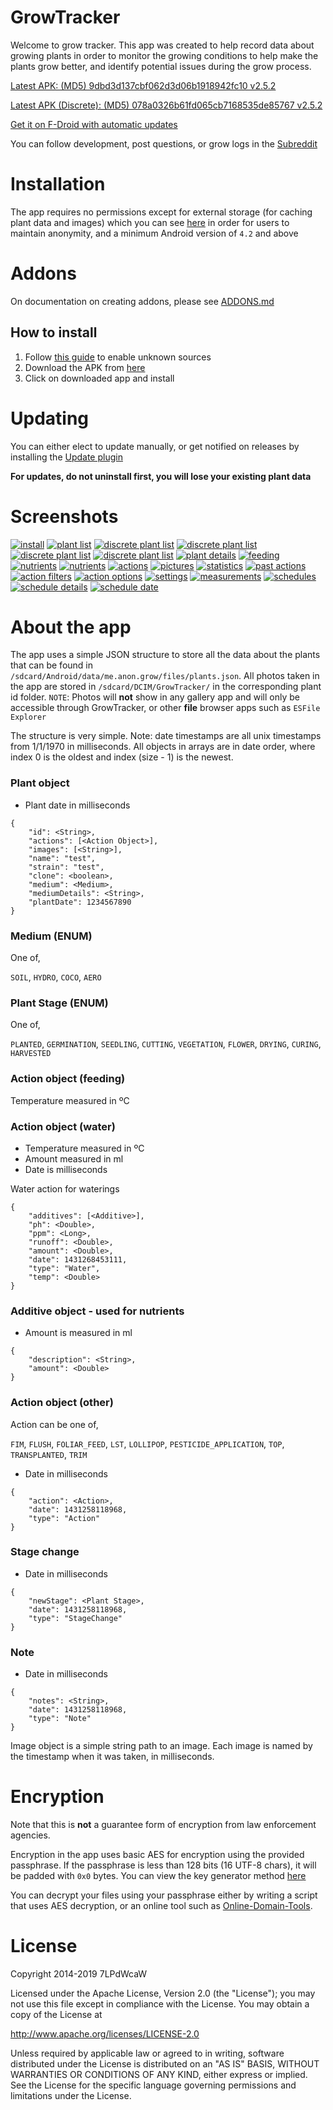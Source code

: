 # GrowTracker

Welcome to grow tracker. This app was created to help record data about growing plants in order to monitor the growing conditions to help make the plants grow better, and identify potential issues during the grow process.

[Latest APK: (MD5) 9dbd3d137cbf062d3d06b1918942fc10 v2.5.2](https://github.com/7LPdWcaW/GrowTracker-Android/releases/download/v2.5.2/v2.5.2-production.apk)

[Latest APK (Discrete): (MD5) 078a0326b61fd065cb7168535de85767 v2.5.2](https://github.com/7LPdWcaW/GrowTracker-Android/releases/download/v2.5.2/v2.5.2-discrete.apk)

[Get it on F-Droid with automatic updates](https://f-droid.org/packages/me.anon.grow/)

You can follow development, post questions, or grow logs in the [Subreddit](https://reddit.com/r/growutils)

# Installation

The app requires no permissions except for external storage (for caching plant data and images) which you can see [here](https://github.com/7LPdWcaW/GrowTracker-Android/blob/develop/app/src/main/AndroidManifest.xml) in order for users to maintain anonymity, and a minimum Android version of `4.2` and above

# Addons

On documentation on creating addons, please see [ADDONS.md](ADDONS.md)

## How to install

1. Follow [this guide](https://gameolith.uservoice.com/knowledgebase/articles/76902-android-4-0-tablets-allowing-app-installs-from) to enable unknown sources
2. Download the APK from [here](https://github.com/7LPdWcaW/GrowTracker-Android/releases)
3. Click on downloaded app and install

# Updating

You can either elect to update manually, or get notified on releases by installing the [Update plugin](https://github.com/7LPdWcaW/GrowUpdater-Android/releases)

**For updates, do not uninstall first, you will lose your existing plant data**

# Screenshots

[![install](fastlane/metadata/android/en-GB/images/phoneScreenshotsThumbs/install-thumb.png)](fastlane/metadata/android/en-GB/images/phoneScreenshots/install.png)
[![plant list](fastlane/metadata/android/en-GB/images/phoneScreenshotsThumbs/1-thumb.png)](fastlane/metadata/android/en-GB/images/phoneScreenshots/1.png)
[![discrete plant list](fastlane/metadata/android/en-GB/images/phoneScreenshotsThumbs/1b-thumb.png)](fastlane/metadata/android/en-GB/images/phoneScreenshots/1b.png)
[![discrete plant list](fastlane/metadata/android/en-GB/images/phoneScreenshotsThumbs/1c-thumb.png)](fastlane/metadata/android/en-GB/images/phoneScreenshots/1c.png)
[![discrete plant list](fastlane/metadata/android/en-GB/images/phoneScreenshotsThumbs/1d-thumb.png)](fastlane/metadata/android/en-GB/images/phoneScreenshots/1d.png)
[![discrete plant list](fastlane/metadata/android/en-GB/images/phoneScreenshotsThumbs/1e-thumb.png)](fastlane/metadata/android/en-GB/images/phoneScreenshots/1e.png)
[![plant details](fastlane/metadata/android/en-GB/images/phoneScreenshotsThumbs/2-thumb.png)](fastlane/metadata/android/en-GB/images/phoneScreenshots/2.png)
[![feeding](fastlane/metadata/android/en-GB/images/phoneScreenshotsThumbs/3-thumb.png)](fastlane/metadata/android/en-GB/images/phoneScreenshots/3.png)
[![nutrients](fastlane/metadata/android/en-GB/images/phoneScreenshotsThumbs/4-thumb.png)](fastlane/metadata/android/en-GB/images/phoneScreenshots/4.png)
[![nutrients](fastlane/metadata/android/en-GB/images/phoneScreenshotsThumbs/4b-thumb.png)](fastlane/metadata/android/en-GB/images/phoneScreenshots/4b.png)
[![actions](fastlane/metadata/android/en-GB/images/phoneScreenshotsThumbs/5-thumb.png)](fastlane/metadata/android/en-GB/images/phoneScreenshots/5.png)
[![pictures](fastlane/metadata/android/en-GB/images/phoneScreenshotsThumbs/6-thumb.png)](fastlane/metadata/android/en-GB/images/phoneScreenshots/6.png)
[![statistics](fastlane/metadata/android/en-GB/images/phoneScreenshotsThumbs/7-thumb.png)](fastlane/metadata/android/en-GB/images/phoneScreenshots/7.png)
[![past actions](fastlane/metadata/android/en-GB/images/phoneScreenshotsThumbs/8-thumb.png)](fastlane/metadata/android/en-GB/images/phoneScreenshots/8.png)
[![action filters](fastlane/metadata/android/en-GB/images/phoneScreenshotsThumbs/9-thumb.png)](fastlane/metadata/android/en-GB/images/phoneScreenshots/9.png)
[![action options](fastlane/metadata/android/en-GB/images/phoneScreenshotsThumbs/10-thumb.png)](fastlane/metadata/android/en-GB/images/phoneScreenshots/10.png)
[![settings](fastlane/metadata/android/en-GB/images/phoneScreenshotsThumbs/11-thumb.png)](fastlane/metadata/android/en-GB/images/phoneScreenshots/11.png)
[![measurements](fastlane/metadata/android/en-GB/images/phoneScreenshotsThumbs/12-thumb.png)](fastlane/metadata/android/en-GB/images/phoneScreenshots/12.png)
[![schedules](fastlane/metadata/android/en-GB/images/phoneScreenshotsThumbs/13-thumb.png)](fastlane/metadata/android/en-GB/images/phoneScreenshots/13.png)
[![schedule details](fastlane/metadata/android/en-GB/images/phoneScreenshotsThumbs/14-thumb.png)](fastlane/metadata/android/en-GB/images/phoneScreenshots/14.png)
[![schedule date](fastlane/metadata/android/en-GB/images/phoneScreenshotsThumbs/15-thumb.png)](fastlane/metadata/android/en-GB/images/phoneScreenshots/15.png)

# About the app

The app uses a simple JSON structure to store all the data about the plants that can be found in `/sdcard/Android/data/me.anon.grow/files/plants.json`. All photos taken in the app are stored in `/sdcard/DCIM/GrowTracker/` in the corresponding plant id folder. `NOTE`: Photos will **not** show in any gallery app and will only be accessible through GrowTracker, or other **file** browser apps such as `ESFile Explorer`

The structure is very simple. Note: date timestamps are all unix timestamps from 1/1/1970 in milliseconds. All objects in arrays are in date order, where index 0 is the oldest and index (size - 1) is the newest.

### Plant object

- Plant date in milliseconds

```
{
    "id": <String>,
    "actions": [<Action Object>],
    "images": [<String>],
    "name": "test",
    "strain": "test",
    "clone": <boolean>,
    "medium": <Medium>,
    "mediumDetails": <String>,
    "plantDate": 1234567890
}
```

### Medium (ENUM)

One of,

`SOIL`, `HYDRO`, `COCO`, `AERO`

### Plant Stage (ENUM)

One of,

`PLANTED`, `GERMINATION`, `SEEDLING`, `CUTTING`, `VEGETATION`, `FLOWER`, `DRYING`, `CURING`, `HARVESTED`

### Action object (feeding)

Temperature measured in ºC


### Action object (water)

- Temperature measured in ºC
- Amount measured in ml
- Date is milliseconds

Water action for waterings

```
{
    "additives": [<Additive>],
    "ph": <Double>,
    "ppm": <Long>,
    "runoff": <Double>,
    "amount": <Double>,
    "date": 1431268453111,
    "type": "Water",
    "temp": <Double>
}
```

### Additive object - used for nutrients

- Amount is measured in ml

```
{
    "description": <String>,
    "amount": <Double>
}
```

### Action object (other)

Action can be one of,

`FIM`, `FLUSH`, `FOLIAR_FEED`, `LST`, `LOLLIPOP`, `PESTICIDE_APPLICATION`, `TOP`, `TRANSPLANTED`, `TRIM`

- Date in milliseconds

```
{
    "action": <Action>,
    "date": 1431258118968,
    "type": "Action"
}
```

### Stage change

- Date in milliseconds

```
{
    "newStage": <Plant Stage>,
    "date": 1431258118968,
    "type": "StageChange"
}
```

### Note

- Date in milliseconds

```
{
    "notes": <String>,
    "date": 1431258118968,
    "type": "Note"
}
```

Image object is a simple string path to an image. Each image is named by the timestamp when it was taken, in milliseconds.

# Encryption

Note that this is **not** a guarantee form of encryption from law enforcement agencies.

Encryption in the app uses basic AES for encryption using the provided passphrase. If the passphrase is less than 128 bits (16 UTF-8 chars), it will be padded with `0x0` bytes. You can view the key generator method [here](https://github.com/7LPdWcaW/GrowTracker-Android/blob/master/app/src/main/java/me/anon/lib/helper/EncryptionHelper.java#L27)

You can decrypt your files using your passphrase either by writing a script that uses AES decryption, or an online tool such as [Online-Domain-Tools](http://aes.online-domain-tools.com/).

# License

Copyright 2014-2019 7LPdWcaW

Licensed under the Apache License, Version 2.0 (the "License");
you may not use this file except in compliance with the License.
You may obtain a copy of the License at

   http://www.apache.org/licenses/LICENSE-2.0

Unless required by applicable law or agreed to in writing, software
distributed under the License is distributed on an "AS IS" BASIS,
WITHOUT WARRANTIES OR CONDITIONS OF ANY KIND, either express or implied.
See the License for the specific language governing permissions and
limitations under the License.
